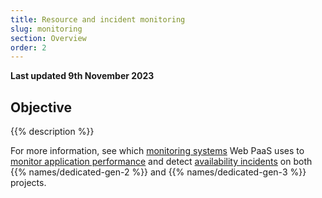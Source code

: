 ```yaml
---
title: Resource and incident monitoring
slug: monitoring
section: Overview
order: 2
---
```


**Last updated 9th November 2023**



## Objective  

{{% description %}}

For more information, see which [monitoring systems](../dedicated-gen-3/dedicated-gen-3-monitoring) Web PaaS uses to [monitor application performance](../dedicated-gen-3/dedicated-gen-3-monitoring#application-performance-monitoring)
and detect [availability incidents](../../dedicated-gen-3/monitoring.md#availability-incident-handling-procedure)
on both {{% names/dedicated-gen-2 %}} and {{% names/dedicated-gen-3 %}} projects.
